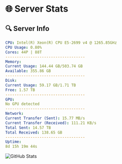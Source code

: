 # 🌐 Server Stats
## 🔍 Server Info
```yaml
CPU: Intel(R) Xeon(R) CPU E5-2699 v4 @ 1265.85GHz
CPU Usage: 0.80%
Cores: 44P | 88T
-----------------------------------
Memory:
Current Usage: 144.44 GB/503.74 GB
Available: 355.86 GB
-----------------------------------
Disk:
Current Usage: 59.17 GB/1.71 TB
Free: 1.57 TB
-----------------------------------
GPU:
No GPU detected
-----------------------------------
Network:
Current Transfer (Sent): 15.77 MB/s
Current Transfer (Received): 111.21 KB/s
Total Sent: 14.57 TB
Total Received: 138.65 GB
-----------------------------------
Uptime:
8d 15h 19m 44s
```
![GitHub Stats](https://img.shields.io/badge/Updated-2025-03-16_12:42:33-blue)